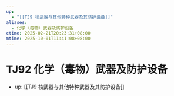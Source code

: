 ```yaml
---
up:
  - "[[TJ9 核武器与其他特种武器及其防护设备]]"
aliases:
  - 化学（毒物）武器及防护设备
ctime: 2025-02-21T20:23:31+08:00
mtime: 2025-10-01T11:41:08+08:00
---
```


# TJ92 化学（毒物）武器及防护设备

- up: [[TJ9 核武器与其他特种武器及其防护设备]]
